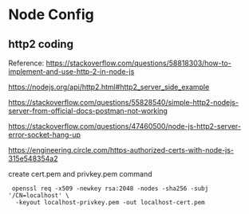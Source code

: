 # Node Config

## http2 coding

Reference:
<https://stackoverflow.com/questions/58818303/how-to-implement-and-use-http-2-in-node-js>

<https://nodejs.org/api/http2.html#http2_server_side_example>

<https://stackoverflow.com/questions/55828540/simple-http2-nodejs-server-from-official-docs-postman-not-working>

<https://stackoverflow.com/questions/47460500/node-js-http2-server-error-socket-hang-up>

<https://engineering.circle.com/https-authorized-certs-with-node-js-315e548354a2>

create cert.pem and privkey.pem command

```bash/shell
 openssl req -x509 -newkey rsa:2048 -nodes -sha256 -subj '/CN=localhost' \
  -keyout localhost-privkey.pem -out localhost-cert.pem
```

